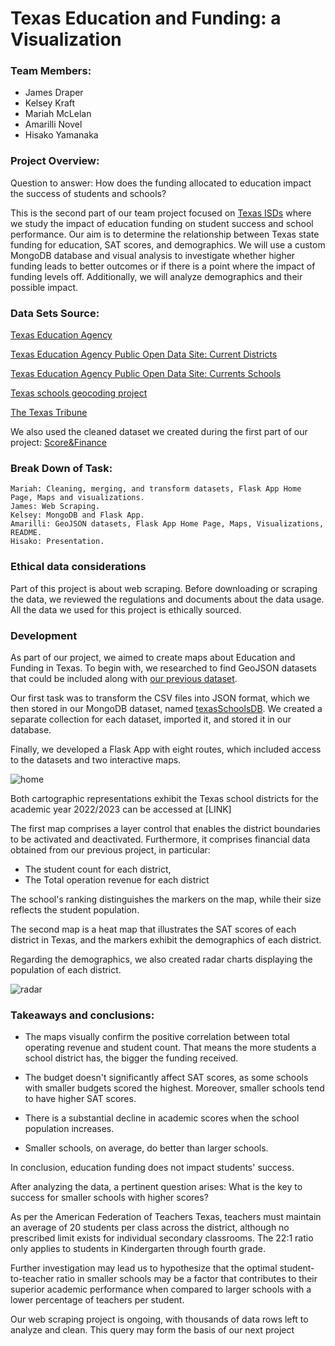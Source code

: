 # Texas Education and Funding: a Visualization 

### Team Members: 
- James Draper
- Kelsey Kraft
- Mariah McLelan
- Amarilli Novel
- Hisako Yamanaka

  
### Project Overview:

Question to answer: How does the funding allocated to education impact the success of students and schools?

This is the second part of our team project focused on [Texas ISDs](https://github.com/mariahmclelan/TexasISDs) where we study the impact of education funding on student success and school performance. 
Our aim is to determine the relationship between Texas state funding for education, SAT scores, and demographics. 
We will use a custom MongoDB database and visual analysis to investigate whether higher funding leads to better outcomes or if there is a point where the impact of funding levels off. 
Additionally, we will analyze demographics and their possible impact.

### Data Sets Source:

[Texas Education Agency](https://tea.texas.gov/)

[Texas Education Agency Public Open Data Site: Current Districts ](https://schoolsdata2-tea-texas.opendata.arcgis.com/)

[Texas Education Agency Public Open Data Site: Currents Schools ](https://schoolsdata2-tea-texas.opendata.arcgis.com/)

[Texas schools geocoding project](https://github.com/utdata/texas-schools)

[The Texas Tribune](https://schools.texastribune.org/states/tx/)

We also used the cleaned dataset we created during the first part of our project: [Score&Finance](https://github.com/mariahmclelan/Project3/blob/main/resources/scores_finances.json) 

### Break Down of Task:

    Mariah: Cleaning, merging, and transform datasets, Flask App Home Page, Maps and visualizations.
    James: Web Scraping.
    Kelsey: MongoDB and Flask App.
    Amarilli: GeoJSON datasets, Flask App Home Page, Maps, Visualizations, README. 
    Hisako: Presentation.

### Ethical data considerations

Part of this project is about web scraping. Before downloading or scraping the data, we reviewed the regulations and documents about the data usage. All the data we used for this project is ethically sourced.

### Development

As part of our project, we aimed to create maps about Education and Funding in Texas. To begin with, we researched to find GeoJSON datasets that could be included along with [our previous dataset](https://github.com/mariahmclelan/Project3/blob/main/resources/scores_finances.json). 

Our first task was to transform the CSV files into JSON format, which we then stored in our MongoDB dataset, named [texasSchoolsDB](https://github.com/mariahmclelan/Project3/blob/main/DB.ipynb). 
We created a separate collection for each dataset, imported it, and stored it in our database. 

Finally, we developed a Flask App with eight routes, which included access to the datasets and two interactive maps. 

![home](https://github.com/mariahmclelan/Project3/blob/main/Images/home.png)

Both cartographic representations exhibit the Texas school districts for the academic year 2022/2023 can be accessed at [LINK]

The first map comprises a layer control that enables the district boundaries to be activated and deactivated. Furthermore, it comprises financial data obtained from our previous project, in particular:

- The student count for each district,
- The Total operation revenue for each district

The school's ranking distinguishes the markers on the map, while their size reflects the student population.  

The second map is a heat map that illustrates the SAT scores of each district in Texas, and the markers exhibit the demographics of each district. 

Regarding the demographics, we also created radar charts displaying the population of each district.

![radar](https://github.com/mariahmclelan/Project3/blob/main/Images/radar_chart.png)



### Takeaways and conclusions:

- The maps visually confirm the positive correlation between total operating revenue and student count.
  That means the more students a school district has, the bigger the funding received.
  
- The budget doesn't significantly affect SAT scores, as some schools with smaller budgets scored the highest.
  Moreover, smaller schools tend to have higher SAT scores.
  
- There is a substantial decline in academic scores when the school population increases.

- Smaller schools, on average, do better than larger schools.

In conclusion, education funding does not impact students' success. 


After analyzing the data, a pertinent question arises: What is the key to success for smaller schools with higher scores?

As per the American Federation of Teachers Texas, teachers must maintain an average of 20 students per class across the district, although no prescribed limit exists for individual secondary classrooms. The 22:1 ratio only applies to students in Kindergarten through fourth grade.

Further investigation may lead us to hypothesize that the optimal student-to-teacher ratio in smaller schools may be a factor that contributes to their superior academic performance when compared to larger schools with a lower percentage of teachers per student. 

Our web scraping project is ongoing, with thousands of data rows left to analyze and clean. This query may form the basis of our next project

